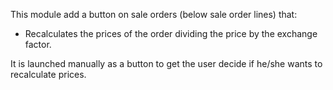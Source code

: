 This module add a button on sale orders (below sale order lines) that:

- Recalculates the prices of the order dividing the price by the exchange factor.

It is launched manually as a button to get the user decide if he/she
wants to recalculate prices.
